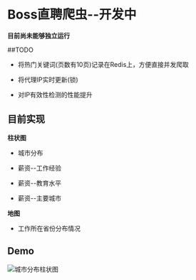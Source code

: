 # Boss直聘爬虫--开发中
**目前尚未能够独立运行**

##TODO

- 将热门关键词(页数有10页)记录在Redis上，方便直接并发爬取

- 将代理IP实时更新(锁)

- 对IP有效性检测的性能提升

## 目前实现

**柱状图**

- 城市分布

- 薪资--工作经验

- 薪资--教育水平

- 薪资--主要城市

**地图**

- 工作所在省份分布情况

## Demo

![城市分布柱状图](https://github.com/WuShaoQiang/bosszhipin/doc/demo.png)
